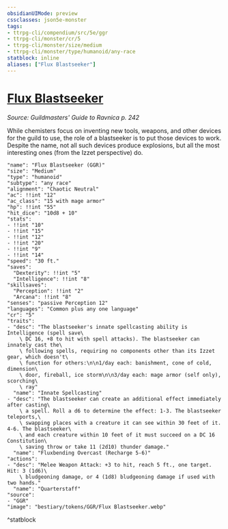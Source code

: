 ```yaml
---
obsidianUIMode: preview
cssclasses: json5e-monster
tags:
- ttrpg-cli/compendium/src/5e/ggr
- ttrpg-cli/monster/cr/5
- ttrpg-cli/monster/size/medium
- ttrpg-cli/monster/type/humanoid/any-race
statblock: inline
aliases: ["Flux Blastseeker"]
---
```

# [Flux Blastseeker](3-Compendium\CLI\bestiary\humanoid/flux-blastseeker-ggr.md)
*Source: Guildmasters' Guide to Ravnica p. 242*  

While chemisters focus on inventing new tools, weapons, and other devices for the guild to use, the role of a blastseeker is to put those devices to work. Despite the name, not all such devices produce explosions, but all the most interesting ones (from the Izzet perspective) do.

```statblock
"name": "Flux Blastseeker (GGR)"
"size": "Medium"
"type": "humanoid"
"subtype": "any race"
"alignment": "Chaotic Neutral"
"ac": !!int "12"
"ac_class": "15 with mage armor"
"hp": !!int "55"
"hit_dice": "10d8 + 10"
"stats":
- !!int "10"
- !!int "15"
- !!int "12"
- !!int "20"
- !!int "9"
- !!int "14"
"speed": "30 ft."
"saves":
  "Dexterity": !!int "5"
  "Intelligence": !!int "8"
"skillsaves":
  "Perception": !!int "2"
  "Arcana": !!int "8"
"senses": "passive Perception 12"
"languages": "Common plus any one language"
"cr": "5"
"traits":
- "desc": "The blastseeker's innate spellcasting ability is Intelligence (spell save\
    \ DC 16, +8 to hit with spell attacks). The blastseeker can innately cast the\
    \ following spells, requiring no components other than its Izzet gear, which doesn't\
    \ function for others:\n\n1/day each: banishment, cone of cold, dimension\
    \ door, fireball, ice storm\n\n3/day each: mage armor (self only), scorching\
    \ ray"
  "name": "Innate Spellcasting"
- "desc": "The blastseeker can create an additional effect immediately after casting\
    \ a spell. Roll a d6 to determine the effect: 1-3. The blastseeker teleports,\
    \ swapping places with a creature it can see within 30 feet of it. 4-6. The blastseeker\
    \ and each creature within 10 feet of it must succeed on a DC 16 Constitution\
    \ saving throw or take 11 (2d10) thunder damage."
  "name": "Fluxbending Overcast (Recharge 5-6)"
"actions":
- "desc": "Melee Weapon Attack: +3 to hit, reach 5 ft., one target. Hit: 3 (1d6)\
    \ bludgeoning damage, or 4 (1d8) bludgeoning damage if used with two hands."
  "name": "Quarterstaff"
"source":
- "GGR"
"image": "bestiary/tokens/GGR/Flux Blastseeker.webp"
```
^statblock